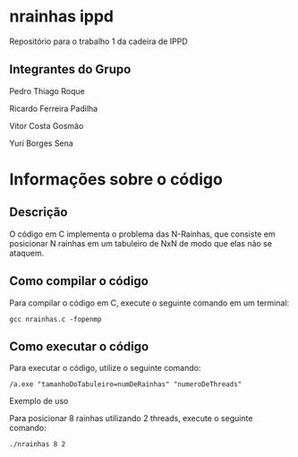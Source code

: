# nrainhas ippd
 Repositório para o trabalho 1 da cadeira de IPPD

## Integrantes do Grupo

Pedro Thiago Roque

Ricardo Ferreira Padilha

Vitor Costa Gosmão

Yuri Borges Sena

# Informações sobre o código 
## Descrição

O código em C implementa o problema das N-Rainhas, que consiste em posicionar N rainhas em um tabuleiro de NxN de modo que elas não se ataquem.

## Como compilar o código

Para compilar o código em C, execute o seguinte comando em um terminal:

`gcc nrainhas.c -fopenmp`

## Como executar o código

Para executar o código, utilize o seguinte comando:

`/a.exe "tamanhoDoTabuleiro=numDeRainhas" "numeroDeThreads"`

Exemplo de uso

Para posicionar 8 rainhas utilizando 2 threads, execute o seguinte comando:

`./nrainhas 8 2`